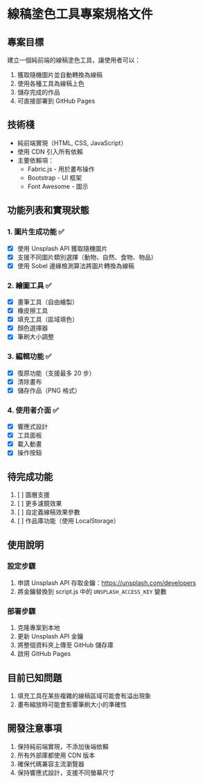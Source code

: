 # 線稿塗色工具專案規格文件

## 專案目標
建立一個純前端的線稿塗色工具，讓使用者可以：
1. 獲取隨機圖片並自動轉換為線稿
2. 使用各種工具為線稿上色
3. 儲存完成的作品
4. 可直接部署到 GitHub Pages

## 技術棧
- 純前端實現（HTML, CSS, JavaScript）
- 使用 CDN 引入所有依賴
- 主要依賴項：
  - Fabric.js - 用於畫布操作
  - Bootstrap - UI 框架
  - Font Awesome - 圖示

## 功能列表和實現狀態

### 1. 圖片生成功能 ✅
- [x] 使用 Unsplash API 獲取隨機圖片
- [x] 支援不同圖片類別選擇（動物、自然、食物、物品）
- [x] 使用 Sobel 邊緣檢測算法將圖片轉換為線稿

### 2. 繪圖工具 ✅
- [x] 畫筆工具（自由繪製）
- [x] 橡皮擦工具
- [x] 填充工具（區域填色）
- [x] 顏色選擇器
- [x] 筆刷大小調整

### 3. 編輯功能 ✅
- [x] 復原功能（支援最多 20 步）
- [x] 清除畫布
- [x] 儲存作品（PNG 格式）

### 4. 使用者介面 ✅
- [x] 響應式設計
- [x] 工具面板
- [x] 載入動畫
- [x] 操作按鈕

## 待完成功能
1. [ ] 圖層支援
2. [ ] 更多濾鏡效果
3. [ ] 自定義線稿效果參數
4. [ ] 作品庫功能（使用 LocalStorage）

## 使用說明

### 設定步驟
1. 申請 Unsplash API 存取金鑰：https://unsplash.com/developers
2. 將金鑰替換到 script.js 中的 `UNSPLASH_ACCESS_KEY` 變數

### 部署步驟
1. 克隆專案到本地
2. 更新 Unsplash API 金鑰
3. 將整個資料夾上傳至 GitHub 儲存庫
4. 啟用 GitHub Pages

## 目前已知問題
1. 填充工具在某些複雜的線稿區域可能會有溢出現象
2. 畫布縮放時可能會影響筆刷大小的準確性

## 開發注意事項
1. 保持純前端實現，不添加後端依賴
2. 所有外部庫都使用 CDN 版本
3. 確保代碼兼容主流瀏覽器
4. 保持響應式設計，支援不同螢幕尺寸